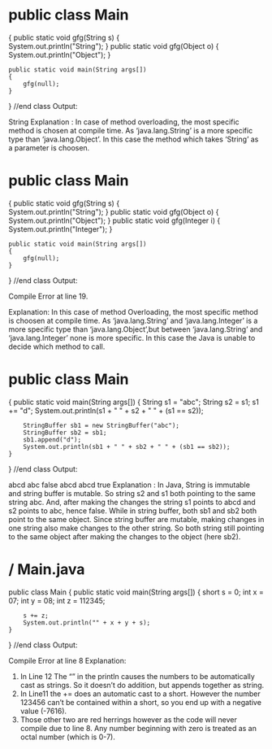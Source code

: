 # public class Main 
{ 
    public static void gfg(String s) 
    {     
        System.out.println("String"); 
    } 
    public static void gfg(Object o) 
    { 
        System.out.println("Object"); 
    } 
  
    public static void main(String args[]) 
    { 
        gfg(null); 
    } 
} //end class 
Output:

String
Explanation : In case of method overloading, the most specific method is chosen at compile time.
As ‘java.lang.String’ is a more specific type than ‘java.lang.Object’. In this case the method which takes ‘String’ as 
a parameter is choosen.

# public class Main 
{ 
    public static void gfg(String s) 
    {     
        System.out.println("String"); 
    } 
    public static void gfg(Object o) 
    { 
        System.out.println("Object"); 
    } 
    public static void gfg(Integer i) 
    { 
        System.out.println("Integer"); 
    } 
  
    public static void main(String args[]) 
    { 
        gfg(null); 
    } 
} //end class 
Output:

Compile Error at line 19.

Explanation: In this case of method Overloading, the most specific method is choosen at compile time.
As ‘java.lang.String’ and ‘java.lang.Integer’ is a more specific type than ‘java.lang.Object’,but between ‘java.lang.String’ and ‘java.lang.Integer’ none is more specific.
In this case the Java is unable to decide which method to call.
# public class Main 
{ 
    public static void main(String args[]) 
    { 
        String s1 = "abc"; 
        String s2 = s1; 
        s1 += "d"; 
        System.out.println(s1 + " " + s2 + " " + (s1 == s2)); 
  
        StringBuffer sb1 = new StringBuffer("abc"); 
        StringBuffer sb2 = sb1; 
        sb1.append("d"); 
        System.out.println(sb1 + " " + sb2 + " " + (sb1 == sb2)); 
    } 
} //end class 
Output:

abcd abc false
abcd abcd true
Explanation : In Java, String is immutable and string buffer is mutable.
So string s2 and s1 both pointing to the same string abc. And, after making the changes the string s1 
points to abcd and s2 points to abc, hence false. While in string buffer, both sb1 and sb2 both point to the same object. 
Since string buffer are mutable, making changes in one string also make changes to the other string. So both string still 
pointing to the same object after making the changes to the object (here sb2).

# / Main.java 
public class Main 
{ 
    public static void main(String args[]) 
    { 
        short s = 0; 
        int x = 07; 
        int y = 08; 
        int z = 112345; 
  
        s += z; 
        System.out.println("" + x + y + s); 
    } 
} //end class 
Output:

Compile Error at line 8
Explanation:
1. In Line 12 The “” in the println causes the numbers to be automatically cast as strings. So it doesn’t do addition,
but appends together as string.
2. In Line11 the += does an automatic cast to a short. However the number 123456 can’t be contained within a short, 
so you end up with a negative value (-7616).
3. Those other two are red herrings however as the code will never compile due to line 8.
Any number beginning with zero is treated as an octal number (which is 0-7).





